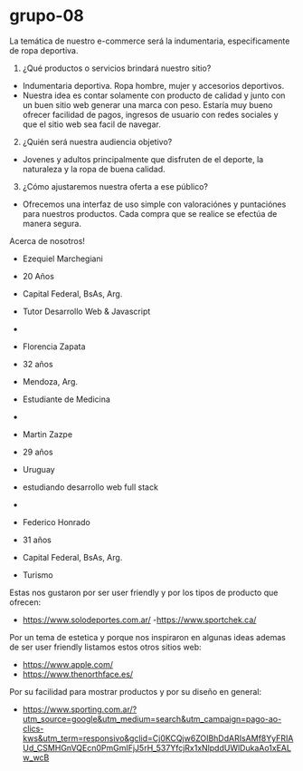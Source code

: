 # grupo-08


La temática de nuestro e-commerce será la indumentaria, especificamente de ropa deportiva.


1. ¿Qué productos o servicios brindará nuestro sitio?  
 - Indumentaria deportiva. Ropa hombre, mujer y accesorios deportivos. 
 -  Nuestra idea es contar solamente con producto de calidad y junto con un buen sitio web generar una marca con peso. Estaría muy bueno ofrecer facilidad de pagos, ingresos de usuario con redes sociales y que el sitio web sea facil de navegar.


2. ¿Quién será nuestra audiencia
objetivo? 
- Jovenes y adultos principalmente que disfruten de el deporte, la naturaleza y la ropa de buena calidad.



3. ¿Cómo ajustaremos nuestra oferta a ese público?
 - Ofrecemos una interfaz de uso simple con valoraciónes y puntaciónes para nuestros productos. Cada compra que se realice se efectúa de manera segura.



Acerca de nosotros!


- Ezequiel Marchegiani
- 20 Años
- Capital Federal, BsAs, Arg.
- Tutor Desarrollo Web & Javascript

-
- Florencia Zapata
- 32 años
- Mendoza, Arg.
- Estudiante de Medicina
-

- Martin Zazpe
- 29 años 
- Uruguay
- estudiando desarrollo web full stack
-

- Federico Honrado
- 31 años
- Capital Federal, BsAs, Arg.
- Turismo



Estas nos gustaron por ser user friendly y por los tipos de producto que ofrecen:
- https://www.solodeportes.com.ar/ 
-https://www.sportchek.ca/


Por un tema de estetica y porque nos inspiraron en algunas ideas ademas de ser user friendly listamos estos otros sitios web:
- https://www.apple.com/
- https://www.thenorthface.es/


Por su facilidad para mostrar productos y por su diseño en general:
- https://www.sporting.com.ar/?utm_source=google&utm_medium=search&utm_campaign=pago-ao-clics-kws&utm_term=responsivo&gclid=Cj0KCQjw6ZOIBhDdARIsAMf8YyFRIAUd_CSMHGnVQEcn0PmGmIFjJ5rH_537YfcjRx1xNlpddUWlDukaAo1xEALw_wcB





